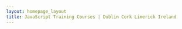```yaml
---
layout: homepage_layout
title: JavaScript Training Courses | Dublin Cork Limerick Ireland
---
```

  